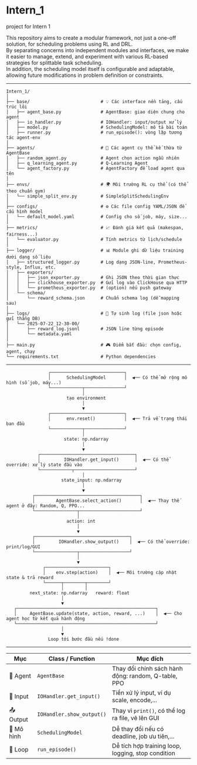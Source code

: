 # Intern_1

project for Intern 1

This repository aims to create a modular framework, not just a one-off solution, for scheduling problems using RL and DRL.  
By separating concerns into independent modules and interfaces, we make it easier to manage, extend, and experiment with various RL-based strategies for splittable task scheduling.  
In addition, the scheduling model itself is configurable and adaptable, allowing future modifications in problem definition or constraints.  

----------------------------------------------------------

```text
Intern_1/
│
├── base/                           # 💡 Các interface nền tảng, cấu trúc lõi
│   ├── agent_base.py               # AgentBase: giao diện chung cho agent
│   ├── io_handler.py               # IOHandler: input/output xử lý
│   ├── model.py                    # SchedulingModel: mô tả bài toán
│   ├── runner.py                   # run_episode(): vòng lặp tương tác agent-env
│
├── agents/                         # 🤖 Các agent cụ thể kế thừa từ AgentBase
│   ├── random_agent.py             # Agent chọn action ngẫu nhiên
│   ├── q_learning_agent.py         # Q-Learning Agent
│   └── agent_factory.py            # AgentFactory để load agent qua tên
│
├── envs/                           # 🌍 Môi trường RL cụ thể (có thể theo chuẩn gym)
│   └── simple_split_env.py         # SimpleSplitSchedulingEnv
│
├── configs/                        # ⚙️ Các file config YAML/JSON để cấu hình model
│   └── default_model.yaml          # Config cho số job, máy, size...
│
├── metrics/                        # 📈 Đánh giá kết quả (makespan, fairness...)
│   └── evaluator.py                # Tính metrics từ lịch/schedule
│
├── logger/                         # 📊 Module ghi dữ liệu training dưới dạng số liệu
│   ├── structured_logger.py        # Log dạng JSON-line, Prometheus-style, Influx, etc.
│   ├── exporters/
│   │   ├── json_exporter.py        # Ghi JSON theo thời gian thực
│   │   ├── clickhouse_exporter.py  # Gửi log vào ClickHouse qua HTTP
│   │   └── prometheus_exporter.py  # (option) nếu push gateway
│   └── schema/
│       └── reward_schema.json      # Chuẩn schema log (dễ mapping sau)
│
├── logs/                           # 📁 Tự sinh log (file json hoặc gửi thẳng DB)
│   └── 2025-07-22_12-30-00/
│       ├── reward_log.jsonl        # JSON line từng episode
│       └── metadata.yaml
│
├── main.py                         # 🎮 Điểm bắt đầu: chọn config, agent, chạy
└── requirements.txt                # Python dependencies
```

----------------------------------------------------------

                    ┌────────────────────────────┐
                    │      SchedulingModel       │  ◀── Có thể mở rộng mô hình (số job, máy...)
                    └────────────┬───────────────┘
                                 │
                           tạo environment
                                 │
                                 ▼
                    ┌────────────────────────────┐
                    │      env.reset()           │  ◀── Trả về trạng thái ban đầu
                    └────────────┬───────────────┘
                                 │
                          state: np.ndarray
                                 │
                                 ▼
                ┌────────────────────────────────────┐
                │         IOHandler.get_input()      │  ◀── Có thể override: xử lý state đầu vào
                └────────────┬───────────────────────┘
                                 │
                         state_input: np.ndarray
                                 │
                                 ▼
              ┌────────────────────────────────────────┐
              │        AgentBase.select_action()       │  ◀── Thay thế agent ở đây: Random, Q, PPO...
              └────────────────┬───────────────────────┘
                               │
                           action: int
                               │
                               ▼
              ┌────────────────────────────────────┐
              │         IOHandler.show_output()    │  ◀── Có thể override: print/log/GUI
              └────────────────┬───────────────────┘
                               │
                               ▼
                  ┌────────────────────────┐
                  │    env.step(action)    │  ◀── Môi trường cập nhật state & trả reward
                  └──────┬────────┬────────┘
                         │        │
             next_state: np.ndarray   reward: float
                         │
                         ▼
       ┌─────────────────────────────────────────────────────┐
       │     AgentBase.update(state, action, reward, ...)    │  ◀── Cho agent học từ kết quả hành động
       └─────────────────────────────────────────────────────┘
                         │
                         ▼
                    Loop tới bước đầu nếu !done

--------------------------------------------------------------

| Mục        | Class / Function          | Mục đích                                            |
| ---------- | ------------------------- | --------------------------------------------------- |
| 🧠 Agent   | `AgentBase`               | Thay đổi chính sách hành động: random, Q-table, PPO |
| 🧾 Input   | `IOHandler.get_input()`   | Tiền xử lý input, ví dụ scale, encode,...           |
| 📤 Output  | `IOHandler.show_output()` | Thay vì `print()`, có thể log ra file, vẽ lên GUI   |
| 🧩 Mô hình | `SchedulingModel`         | Dễ thay đổi nếu có deadline, job ưu tiên,...        |
| 🔁 Loop    | `run_episode()`           | Dễ tích hợp training loop, logging, stop condition  |
